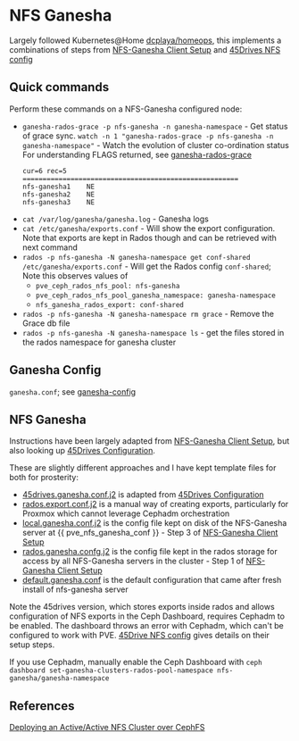 # NFS Ganesha

Largely followed Kubernetes@Home [dcplaya/homeops](https://github.com/dcplaya/home-ops), this implements a combinations of steps from [NFS-Ganesha Client Setup][nfs-ganesha-client-setup] and [45Drives NFS config][nfs-ganesha-45drives]

## Quick commands
Perform these commands on a NFS-Ganesha configured node:
 * `ganesha-rados-grace -p nfs-ganesha -n ganesha-namespace` - Get status of grace sync.
   `watch -n 1 "ganesha-rados-grace -p nfs-ganesha -n ganesha-namespace"` - Watch the evolution of cluster co-ordination status
    For understanding FLAGS returned, see [ganesha-rados-grace](https://github.com/nfs-ganesha/nfs-ganesha/blob/V3-stable/src/doc/man/ganesha-rados-grace.rst)
    ```
    cur=6 rec=5
    ======================================================
    nfs-ganesha1	NE
    nfs-ganesha2	NE
    nfs-ganesha3	NE
    ```
 * `cat /var/log/ganesha/ganesha.log` - Ganesha logs
 * `cat /etc/ganesha/exports.conf` - Will show the export configuration. Note that exports are kept in Rados though and can be retrieved with next command
 * `rados -p nfs-ganesha -N ganesha-namespace get conf-shared /etc/ganesha/exports.conf` - Will get the Rados config `conf-shared`; Note this observes values of 
    - `pve_ceph_rados_nfs_pool: nfs-ganesha`
    - `pve_ceph_rados_nfs_pool_ganesha_namespace: ganesha-namespace`
    - `nfs_ganesha_rados_export: conf-shared`
 * `rados -p nfs-ganesha -N ganesha-namespace rm grace` - Remove the Grace db file
 * `rados -p nfs-ganesha -N ganesha-namespace ls` - get the files stored in the rados namespace for ganesha cluster

## Ganesha Config
`ganesha.conf`; see [ganesha-config](https://github.com/nfs-ganesha/nfs-ganesha/blob/V3-stable/src/doc/man/ganesha-config.rst#id6)

## NFS Ganesha
Instructions have been largely adapted from [NFS-Ganesha Client Setup][nfs-ganesha-client-setup], but also looking up [45Drives Configuration][nfs-ganesha-45drives].

These are slightly different approaches and I have kept template files for both for prosterity:
  * [45drives.ganesha.conf.j2](templates/45drives.ganesha.conf.j2) is adapted from [45Drives Configuration][nfs-ganesha-45drives]
  * [rados.export.conf.j2](templates/rados.exports.conf.j2) is a manual way of creating exports, particularly for Proxmox which cannot leverage Cephadm orchestration
  * [local.ganesha.conf.j2](templates/local.ganesha.conf.j2) is the config file kept on disk of the NFS-Ganesha server at {{ pve_nfs_ganesha_conf }} - Step 3 of [NFS-Ganesha Client Setup][nfs-ganesha-client-setup]
  * [rados.ganesha.confg.j2](templates/rados.ganesha.conf.j2) is the config file kept in the rados storage for access by all NFS-Ganesha servers in the cluster - Step 1 of [NFS-Ganesha Client Setup][nfs-ganesha-client-setup]
  * [default.ganesha.conf](files/default.ganesha.conf) is the default configuration that came after fresh install of nfs-ganesha server

Note the 45drives version, which stores exports inside rados and allows configuration of NFS exports in the Ceph Dashboard, requires Cephadm to be enabled. The dashboard throws an error with Cephadm, which can't be configured to work with PVE. 
[45Drive NFS config][nfs-ganesha-45drives] gives details on their setup steps.

If you use Cephadm, manually enable the Ceph Dashboard with `ceph dashboard set-ganesha-clusters-rados-pool-namespace nfs-ganesha/ganesha-namespace`

## References
[Deploying an Active/Active NFS Cluster over CephFS](https://jtlayton.wordpress.com/2018/12/10/deploying-an-active-active-nfs-cluster-over-cephfs/)

[nfs-ganesha-45drives]: http://images.45drives.com/ceph/cephfs/nfs-ganesha-ceph.conf
[nfs-ganesha-client-setup]: https://github.com/dcplaya/home-ops/blob/main/k8s/clusters/cluster-1/manifests/rook-ceph-external/cluster/nfs-ganesha.md
